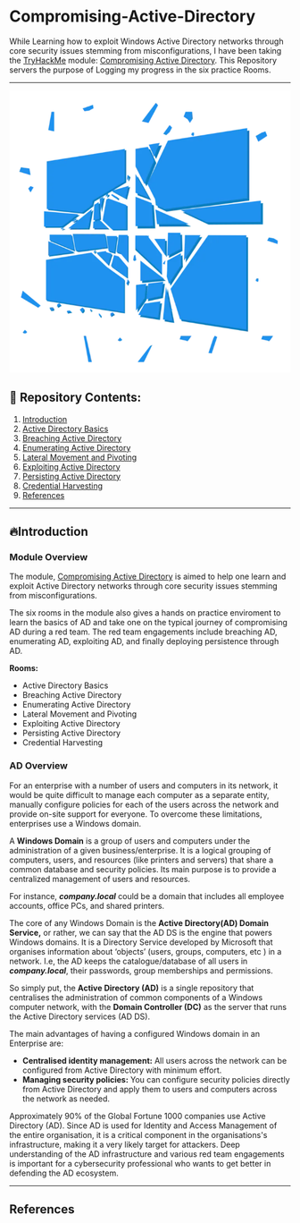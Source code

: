# Compromising-Active-Directory
While Learning how to exploit Windows Active Directory networks through core security issues stemming from misconfigurations, I have been taking the [TryHackMe](https://tryhackme.com/) module: [Compromising Active Directory](https://tryhackme.com/module/hacking-active-directory). This Repository servers the purpose of Logging my progress in the six practice Rooms.

---

![compromisedAD](Images/compromiseAD2.webp)


## 📂 Repository Contents:

  1. [Introduction](#introduction)
  2. [Active Directory Basics]()
  3. [Breaching Active Directory]()
  4. [Enumerating Active Directory]()
  5. [Lateral Movement and Pivoting]()
  6. [Exploiting Active Directory]()
  7. [Persisting Active Directory]()
  8. [Credential Harvesting]()
  9. [References](#-references)

---

## 🔥Introduction
### Module Overview
The module, [Compromising Active Directory](https://tryhackme.com/module/hacking-active-directory) is aimed to help one learn and exploit Active Directory networks through core security issues stemming from misconfigurations.

The six rooms in the module also gives a hands on practice enviroment to learn the basics of AD and take one on the typical journey of compromising AD during a red team. The red team engagements include breaching AD, enumerating AD, exploiting AD, and finally deploying persistence through AD.

**Rooms:**
- Active Directory Basics
- Breaching Active Directory
- Enumerating Active Directory
- Lateral Movement and Pivoting
- Exploiting Active Directory
- Persisting Active Directory
- Credential Harvesting


### AD Overview
For an enterprise with a number of users and computers in its network, it would be quite difficult to manage each computer as a separate entity, manually configure policies for each of the users across the network and provide on-site support for everyone. To overcome these limitations, enterprises use a Windows domain.

A **Windows Domain** is a group of users and computers under the administration of a given business/enterprise. It is a logical grouping of computers, users, and resources (like printers and servers) that share a common database and security policies. Its main purpose is to provide a centralized management of users and resources.

For instance, ***company.local*** could be a domain that includes all employee accounts, office PCs, and shared printers.

The core of any Windows Domain is the **Active Directory(AD) Domain Service,** or rather, we can say that the AD DS is the engine that powers Windows domains. It is a Directory Service developed by Microsoft that organises information about ‘objects’ (users, groups, computers, etc ) in a network. I.e, the AD keeps the catalogue/database of all users in ***company.local***, their passwords, group memberships and permissions.

So simply put, the **Active Directory (AD)** is a single repository that centralises the administration of common components of a Windows computer network, with the **Domain Controller (DC)** as the server that runs the Active Directory services (AD DS).

The main advantages of having a configured Windows domain in an Enterprise are:

- **Centralised identity management:** All users across the network can be configured from Active Directory with minimum effort.
- **Managing security policies:** You can configure security policies directly from Active Directory and apply them to users and computers across the network as needed.


Approximately 90% of the Global Fortune 1000 companies use Active Directory (AD).  Since AD is used for Identity and Access Management of the entire organisation, it is a critical component in the organisations's infrastructure, making it a very likely target for attackers. Deep understanding of the AD infrastructure and various red team engagements is important for a cybersecurity professional who wants to get better in defending the AD ecosystem. 

---

  ## References
